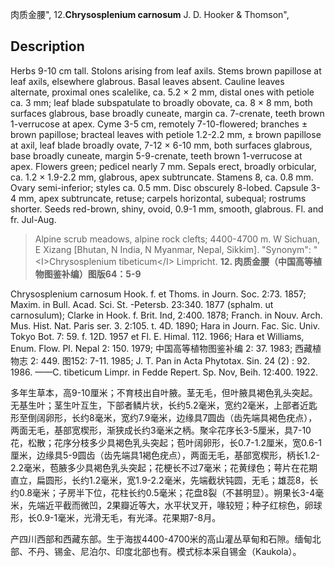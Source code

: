 肉质金腰",
12.**Chrysosplenium carnosum** J. D. Hooker & Thomson",

## Description
Herbs 9-10 cm tall. Stolons arising from leaf axils. Stems brown papillose at leaf axils, elsewhere glabrous. Basal leaves absent. Cauline leaves alternate, proximal ones scalelike, ca. 5.2 × 2 mm, distal ones with petiole ca. 3 mm; leaf blade subspatulate to broadly obovate, ca. 8 × 8 mm, both surfaces glabrous, base broadly cuneate, margin ca. 7-crenate, teeth brown 1-verrucose at apex. Cyme 3-5 cm, remotely 7-10-flowered; branches ± brown papillose; bracteal leaves with petiole 1.2-2.2 mm, ± brown papillose at axil, leaf blade broadly ovate, 7-12 × 6-10 mm, both surfaces glabrous, base broadly cuneate, margin 5-9-crenate, teeth brown 1-verrucose at apex. Flowers green; pedicel nearly 7 mm. Sepals erect, broadly orbicular, ca. 1.2 × 1.9-2.2 mm, glabrous, apex subtruncate. Stamens 8, ca. 0.8 mm. Ovary semi-inferior; styles ca. 0.5 mm. Disc obscurely 8-lobed. Capsule 3-4 mm, apex subtruncate, retuse; carpels horizontal, subequal; rostrums shorter. Seeds red-brown, shiny, ovoid, 0.9-1 mm, smooth, glabrous. Fl. and fr. Jul-Aug.

> Alpine scrub meadows, alpine rock clefts; 4400-4700 m. W Sichuan, E Xizang [Bhutan, N India, N Myanmar, Nepal, Sikkim].
  "Synonym": "&lt;I&gt;Chrysosplenium tibeticum&lt;/I&gt; Limpricht.
**12. 肉质金腰（中国高等植物图鉴补编）图版64：5-9**

Chrysosplenium carnosum Hook. f. et Thoms. in Journ. Soc. 2:73. 1857; Maxim. in Bull. Acad. Sci. St. -Petersb. 23:340. 1877 (sphalm. ut carnosulum); Clarke in Hook. f. Brit. Ind, 2:400. 1878; Franch. in Nouv. Arch. Mus. Hist. Nat. Paris ser. 3. 2:105. t. 4D. 1890; Hara in Journ. Fac. Sic. Univ. Tokyo Bot. 7: 59. f. 12D. 1957 et Fl. E. Himal. 112. 1966; Hara et Williams, Enum. Flow. Pl. Nepal 2: 150. 1979; 中国高等植物图鉴补编 2: 37. 1983; 西藏植物志 2: 449. 图152: 7-11. 1985; J. T. Pan in Acta Phytotax. Sin. 24 (2) : 92. 1986. ——C. tibeticum Limpr. in Fedde Repert. Sp. Nov, Beih. 12:400. 1922.

多年生草本，高9-10厘米；不育枝出自叶腋。茎无毛，但叶腋具褐色乳头突起。无基生叶；茎生叶互生，下部者鳞片状，长约5.2毫米，宽约2毫米，上部者近匙形至倒阔卵形，长约8毫米，宽约7.9毫米，边缘具7圆齿（齿先端具褐色疣点），两面无毛，基部宽楔形，渐狭成长约3毫米之柄。聚伞花序长3-5厘米，具7-10花，松散；花序分枝多少具褐色乳头突起；苞叶阔卵形，长0.7-1.2厘米，宽0.6-1厘米，边缘具5-9圆齿（齿先端具1褐色疣点），两面无毛，基部宽楔形，柄长1.2-2.2毫米，苞腋多少具褐色乳头突起；花梗长不过7毫米；花黄绿色；萼片在花期直立，扁圆形，长约1.2毫米，宽1.9-2.2毫米，先端截状钝圆，无毛；雄蕊8，长约0.8毫米；子房半下位，花柱长约0.5毫米；花盘8裂（不甚明显）。朔果长3-4毫米，先端近平截而微凹，2果瓣近等大，水平状叉开，喙较短；种子红棕色，卵球形，长0.9-1毫米，光滑无毛，有光泽。花果期7-8月。

产四川西部和西藏东部。生于海拔4400-4700米的高山灌丛草甸和石隙。缅甸北部、不丹、锡金、尼泊尔、印度北部也有。模式标本采自锡金（Kaukola）。
